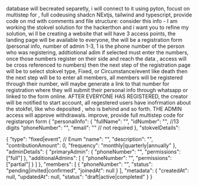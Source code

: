 database will becreated separetly, i will connect to it using pyton, focust on
multistep for , full codeusing shadcn NExtjs, tailwind and typescript, provide
code on md with comments and file structure: consider this info - I am working
the stokvel solution for the hackerthon and i want you to refine my solution, wi
ll be creating a website that will have 3 access points, the landing page will
be available to everyone, the will be a registration form (personal info, number
of admin 1-3, 1 is the phone number of the person who was registering,
addtiotional adim if selected must enter the numbers, once those numbers
register on their side and reach the data , access will be cross referenced to
numbers) then the next step of the registration page will be to select stokvel
type, Fixed, or Circumstance/event like death then the next step will be to
enter all members, all members will be registered through their number, will
maybe generate a link to that number for registration where they will submit
their personal info through whatsapp or linked to the form online. AFTER
EVERYONE HAS REGISTERED, the creator will be notified to start account, all
regestered users have inofrmation about the stokfel, like who deposited , who is
behind and so forth. THE ADMIN access will approve withdrawals. improve, provide
full multistep code for registaropn form { "personalInfo": { "fullName": "",
"idNumber": "", //13 digits "phoneNumber": "", "email": "" // not required },
"stokvelDetails":

{ "type": "fixed|event", // Enum "name": "", "description": "",
"contributionAmount": 0, "frequency": "monthly|quarterly|annually" },
"adminDetails": { "primaryAdmin": { "phoneNumber": "", "permissions": ["full"]
}, "additionalAdmins": [ { "phoneNumber": "", "permissions": ["partial"] } ] },
"members": [ { "phoneNumber": "", "status": "pending|invited|confirmed",
"joinedAt": null } ], "metadata": { "createdAt": null, "updatedAt": null,
"status": "draft|active|completed" } }
